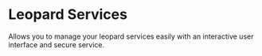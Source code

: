 # Leopard Services
 Allows you to manage your leopard services easily with an interactive user interface and secure service.

